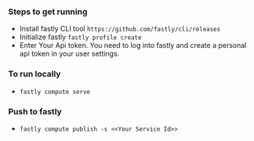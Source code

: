 ### Steps to get running
- Install fastly CLI tool `https://github.com/fastly/cli/releases`
- Initialize fastly `fastly profile create`
- Enter Your Api token. You need to log into fastly and create a personal api token in your user settings. 

### To run locally
-   `fastly compute serve`

### Push to fastly
- `fastly compute publish -s <<Your Service Id>>`

